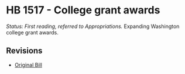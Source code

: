# HB 1517 - College grant awards
*Status: First reading, referred to Appropriations.*
Expanding Washington college grant awards.

## Revisions
* [Original Bill](1/)